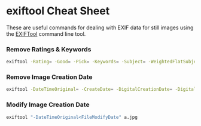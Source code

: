 # exiftool Cheat Sheet
These are useful commands for dealing with EXIF data for still images using the [EXIFTool](https://exiftool.org/) command line tool.

### Remove Ratings & Keywords

```bash
exiftool -Rating= -Good= -Pick= -Keywords= -Subject= -WeightedFlatSubject= a.jpg
```

### Remove Image Creation Date

```bash
exiftool -DateTimeOriginal= -CreateDate= -DigitalCreationDate= -DigitalCreationTime= -DateCreated= -SubSecCreateDate= -SubSecDateTimeOriginal= a.jpg
```

### Modify Image Creation Date

```bash
exiftool "-DateTimeOriginal<FileModifyDate" a.jpg
```
